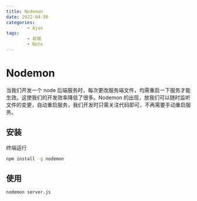 ```yaml
---
title: Nodemon
date: 2022-04-30
categories:
        - Ajax
tags:
        - 前端
        - Note
---
```


# Nodemon

当我们开发一个 node 后端服务时，每次更改服务端文件，均需重启一下服务才能生效。这使我们的开发效率降低了很多。Nodemon 的出现，放我们可以随时监听文件的变更，自动重启服务，我们开发时只需关注代码即可，不再需要手动重启服务。

## 安装

终端运行

```sh
npm install -g nodemon
```

## 使用

```sh
nodemon server.js
```
